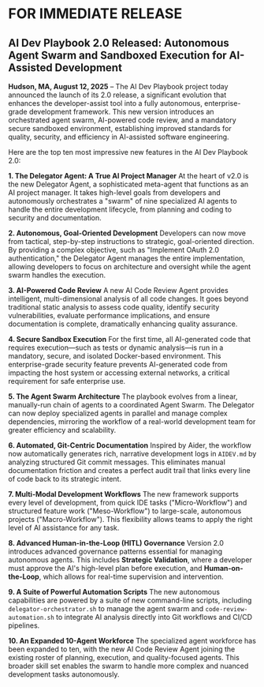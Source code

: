 # FOR IMMEDIATE RELEASE

## AI Dev Playbook 2.0 Released: Autonomous Agent Swarm and Sandboxed Execution for AI-Assisted Development

**Hudson, MA, August 12, 2025** – The AI Dev Playbook project today announced the launch of its 2.0 release, a significant evolution that enhances the developer-assist tool into a fully autonomous, enterprise-grade development framework. This new version introduces an orchestrated agent swarm, AI-powered code review, and a mandatory secure sandboxed environment, establishing improved standards for quality, security, and efficiency in AI-assisted software engineering.

Here are the top ten most impressive new features in the AI Dev Playbook 2.0:

**1. The Delegator Agent: A True AI Project Manager**
At the heart of v2.0 is the new Delegator Agent, a sophisticated meta-agent that functions as an AI project manager. It takes high-level goals from developers and autonomously orchestrates a "swarm" of nine specialized AI agents to handle the entire development lifecycle, from planning and coding to security and documentation.

**2. Autonomous, Goal-Oriented Development**
Developers can now move from tactical, step-by-step instructions to strategic, goal-oriented direction. By providing a complex objective, such as "Implement OAuth 2.0 authentication," the Delegator Agent manages the entire implementation, allowing developers to focus on architecture and oversight while the agent swarm handles the execution.

**3. AI-Powered Code Review**
A new AI Code Review Agent provides intelligent, multi-dimensional analysis of all code changes. It goes beyond traditional static analysis to assess code quality, identify security vulnerabilities, evaluate performance implications, and ensure documentation is complete, dramatically enhancing quality assurance.

**4. Secure Sandbox Execution**
For the first time, all AI-generated code that requires execution—such as tests or dynamic analysis—is run in a mandatory, secure, and isolated Docker-based environment. This enterprise-grade security feature prevents AI-generated code from impacting the host system or accessing external networks, a critical requirement for safe enterprise use.

**5. The Agent Swarm Architecture**
The playbook evolves from a linear, manually-run chain of agents to a coordinated Agent Swarm. The Delegator can now deploy specialized agents in parallel and manage complex dependencies, mirroring the workflow of a real-world development team for greater efficiency and scalability.

**6. Automated, Git-Centric Documentation**
Inspired by Aider, the workflow now automatically generates rich, narrative development logs in `AIDEV.md` by analyzing structured Git commit messages. This eliminates manual documentation friction and creates a perfect audit trail that links every line of code back to its strategic intent.

**7. Multi-Modal Development Workflows**
The new framework supports every level of development, from quick IDE tasks ("Micro-Workflow") and structured feature work ("Meso-Workflow") to large-scale, autonomous projects ("Macro-Workflow"). This flexibility allows teams to apply the right level of AI assistance for any task.

**8. Advanced Human-in-the-Loop (HITL) Governance**
Version 2.0 introduces advanced governance patterns essential for managing autonomous agents. This includes **Strategic Validation**, where a developer must approve the AI's high-level plan before execution, and **Human-on-the-Loop**, which allows for real-time supervision and intervention.

**9. A Suite of Powerful Automation Scripts**
The new autonomous capabilities are powered by a suite of new command-line scripts, including `delegator-orchestrator.sh` to manage the agent swarm and `code-review-automation.sh` to integrate AI analysis directly into Git workflows and CI/CD pipelines.

**10. An Expanded 10-Agent Workforce**
The specialized agent workforce has been expanded to ten, with the new AI Code Review Agent joining the existing roster of planning, execution, and quality-focused agents. This broader skill set enables the swarm to handle more complex and nuanced development tasks autonomously.